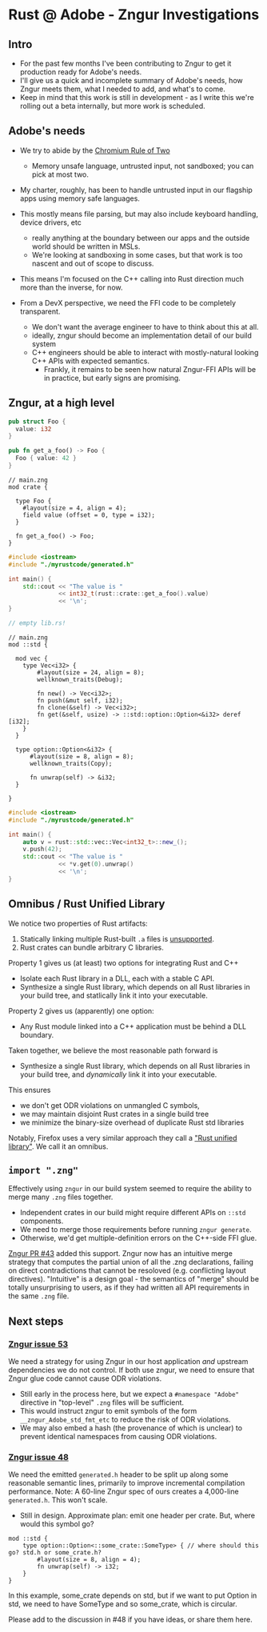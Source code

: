 # Rust @ Adobe - Zngur Investigations

## Intro

- For the past few months I've been contributing to Zngur to get it production ready for Adobe's needs.
- I'll give us a quick and incomplete summary of Adobe's needs, how Zngur meets them, what I needed to add, and what's to come.
- Keep in mind that this work is still in development - as I write this we're rolling out a beta internally, but more work is scheduled.

## Adobe's needs

- We try to abide by the [Chromium Rule of Two](https://chromium.googlesource.com/chromium/src/+/main/docs/security/rule-of-2.md)
  - Memory unsafe language, untrusted input, not sandboxed; you can pick at most two.
- My charter, roughly, has been to handle untrusted input in our flagship apps using memory safe languages.
- This mostly means file parsing, but may also include keyboard handling, device drivers, etc
  - really anything at the boundary between our apps and the outside world should be written in MSLs.
  - We're looking at sandboxing in some cases, but that work is too nascent and out of scope to discuss.
- This means I'm focused on the C++ calling into Rust direction much more than the inverse, for now.

- From a DevX perspective, we need the FFI code to be completely transparent.
  - We don't want the average engineer to have to think about this at all.
  - ideally, zngur should become an implementation detail of our build system
  - C++ engineers should be able to interact with mostly-natural looking C++ APIs with expected semantics.
    - Frankly, it remains to be seen how natural Zngur-FFI APIs will be in practice, but early signs are promising.

## Zngur, at a high level

<!-- see example1 directory -->

```rust
pub struct Foo {
  value: i32
}

pub fn get_a_foo() -> Foo {
  Foo { value: 42 }
}
```

```
// main.zng
mod crate {

  type Foo {
    #layout(size = 4, align = 4);
    field value (offset = 0, type = i32);
  }

  fn get_a_foo() -> Foo;
}
```

```cpp
#include <iostream>
#include "./myrustcode/generated.h"

int main() {
    std::cout << "The value is "
              << int32_t(rust::crate::get_a_foo().value)
              << '\n';
}
```

<!-- See example2 directory -->

```rust
// empty lib.rs!
```

```
// main.zng
mod ::std {

  mod vec {
    type Vec<i32> {
        #layout(size = 24, align = 8);
        wellknown_traits(Debug);

        fn new() -> Vec<i32>;
        fn push(&mut self, i32);
        fn clone(&self) -> Vec<i32>;
        fn get(&self, usize) -> ::std::option::Option<&i32> deref [i32];
    }
  }

  type option::Option<&i32> {
      #layout(size = 8, align = 8);
      wellknown_traits(Copy);

      fn unwrap(self) -> &i32;
  }

}

```

```cpp
#include <iostream>
#include "./myrustcode/generated.h"

int main() {
    auto v = rust::std::vec::Vec<int32_t>::new_();
    v.push(42);
    std::cout << "The value is "
              << *v.get(0).unwrap()
              << '\n';
}
```

## Omnibus / Rust Unified Library

We notice two properties of Rust artifacts:

1. Statically linking multiple Rust-built `.a` files is [unsupported](https://github.com/rust-lang/rust/issues/44283#issuecomment-328181342).
2. Rust crates can bundle arbitrary C libraries.

Property 1 gives us (at least) two options for integrating Rust and C++
- Isolate each Rust library in a DLL, each with a stable C API.
- Synthesize a single Rust library, which depends on all Rust libraries in your build tree, and statlically link it into your executable.

Property 2 gives us (apparently) one option:
- Any Rust module linked into a C++ application must be behind a DLL boundary.

Taken together, we believe the most reasonable path forward is
- Synthesize a single Rust library, which depends on all Rust libraries in your build tree, and *dynamically* link it into your executable.

This ensures
- we don't get ODR violations on unmangled C symbols,
- we may maintain disjoint Rust crates in a single build tree
- we minimize the binary-size overhead of duplicate Rust std libraries

Notably, Firefox uses a very similar approach they call a ["Rust unified library"](https://firefox-source-docs.mozilla.org/build/buildsystem/rust.html). We call it an omnibus.

## `import ".zng"`

Effectively using `zngur` in our build system seemed to require the ability to merge many `.zng` files together.
- Independent crates in our build might require different APIs on `::std` components.
- We need to merge those requirements before running `zngur generate`.
- Otherwise, we'd get multiple-definition errors on the C++-side FFI glue.

[Zngur PR #43](https://github.com/HKalbasi/zngur/pull/43) added this support.
Zngur now has an intuitive merge strategy that computes the partial union of all the .zng declarations,
failing on direct contradictions that cannot be resoloved (e.g. conflicting layout directives).
"Intuitive" is a design goal - the semantics of "merge" should be totally unsurprising to users,
as if they had written all API requirements in the same `.zng` file.

## Next steps

### [Zngur issue 53](https://github.com/HKalbasi/zngur/issues/53)
We need a strategy for using Zngur in our host application *and* upstream dependencies we do not control. If both use zngur, we need to ensure that Zngur glue code cannot cause ODR violations.

- Still early in the process here, but we expect a `#namespace "Adobe"` directive in "top-level" `.zng` files will be sufficient.
- This would instruct zngur to emit symbols of the form `__zngur_Adobe_std_fmt_etc` to reduce the risk of ODR violations.
- We may also embed a hash (the provenance of which is unclear) to prevent identical namespaces from causing ODR violations.

### [Zngur issue 48](https://github.com/HKalbasi/zngur/issues/48)
We need the emitted `generated.h` header to be split up along some reasonable semantic lines, primarily to improve incremental compilation performance.
Note: A 60-line Zngur spec of ours creates a 4,000-line `generated.h`. This won't scale.

- Still in design. Approximate plan: emit one header per crate. But, where would this symbol go?

```
mod ::std {
    type option::Option<::some_crate::SomeType> { // where should this go? std.h or some_crate.h?
        #layout(size = 8, align = 4);
        fn unwrap(self) -> i32;
    }
}
```

In this example, some_crate depends on std, but if we want to put Option in std,
we need to have SomeType and so some_crate, which is circular.

Please add to the discussion in #48 if you have ideas, or share them here.
